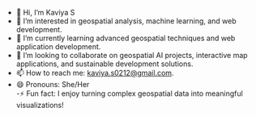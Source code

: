 - 👋 Hi, I’m Kaviya S  
- 👀 I’m interested in geospatial analysis, machine learning, and web development.
- 🌱 I’m currently learning advanced geospatial techniques and web application development.  
- 💞️ I’m looking to collaborate on geospatial AI projects, interactive map applications, and sustainable development solutions.  
- 📫 How to reach me: kaviya.s0212@gmail.com.  
- 😄 Pronouns: She/Her  
-⚡ Fun fact: I enjoy turning complex geospatial data into meaningful visualizations!
<!---
Kaviya0212/Kaviya0212 is a ✨ special ✨ repository because its `README.md` (this file) appears on your GitHub profile.
You can click the Preview link to take a look at your changes.
--->
